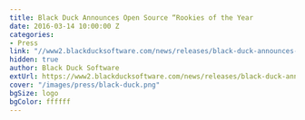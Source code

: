 ```yaml
---
title: Black Duck Announces Open Source “Rookies of the Year
date: 2016-03-14 10:00:00 Z
categories:
- Press
link: "//www2.blackducksoftware.com/news/releases/black-duck-announces-open-source-rookies-of-the-year"
hidden: true
author: Black Duck Software
extUrl: https://www2.blackducksoftware.com/news/releases/black-duck-announces-open-source-rookies-of-the-year
cover: "/images/press/black-duck.png"
bgSize: logo
bgColor: ffffff
---
```


